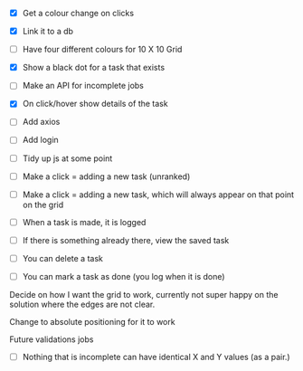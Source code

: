 -[x] Get a colour change on clicks
-[x] Link it to a db
-[ ] Have four different colours for 10 X 10 Grid
-[x] Show a black dot for a task that exists
-[ ] Make an API for incomplete jobs 
-[x] On click/hover show details of the task

-[ ] Add axios
-[ ] Add login
-[ ] Tidy up js at some point

-[ ] Make a click = adding a new task (unranked) 
-[ ] Make a click = adding a new task, which will always appear on that point on the grid
-[ ] When a task is made, it is logged
-[ ] If there is something already there, view the saved task 
-[ ] You can delete a task
-[ ] You can mark a task as done (you log when it is done)


Decide on how I want the grid to work, currently not super happy on the solution where the edges are not clear. 

Change to absolute positioning for it to work 

Future validations jobs
-[ ] Nothing that is incomplete can have identical X and Y values (as a pair.)


